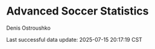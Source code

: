 # Advanced Soccer Statistics
Denis Ostroushko

<!-- gfm -->

Last successful data update: 2025-07-15 20:17:19 CST
